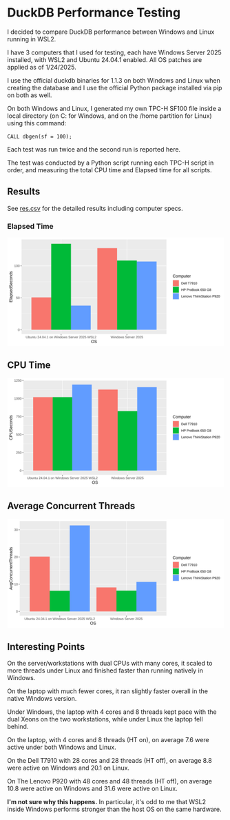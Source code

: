# DuckDB Performance Testing

I decided to compare DuckDB performance between Windows and Linux running in WSL2.

I have 3 computers that I used for testing, each have Windows Server 2025 installed, with WSL2 and Ubuntu 24.04.1 enabled. All OS patches are applied as of 1/24/2025.

I use the official duckdb binaries for 1.1.3 on both Windows and Linux when creating the database and I use the official Python package installed via pip on both as well.

On both Windows and Linux, I generated my own TPC-H SF100 file inside a local directory (on C: for Windows, and on the /home partition for Linux) using this command:

    CALL dbgen(sf = 100);

Each test was run twice and the second run is reported here.

The test was conducted by a Python script running each TPC-H script in order, and measuring the total CPU time and Elapsed time for all scripts.

## Results

See [res.csv](res.csv) for the detailed results including computer specs.

### Elapsed Time

<img src="elapsed.svg">

## CPU Time

<img src="cpu.svg">

## Average Concurrent Threads

<img src="concurrent.svg">

## Interesting Points

On the server/workstations with dual CPUs with many cores, it scaled to more threads under Linux and finished faster than running natively in Windows.

On the laptop with much fewer cores, it ran slightly faster overall in the native Windows version.

Under Windows, the laptop with 4 cores and 8 threads kept pace with the dual Xeons on the two workstations, while under Linux the laptop fell behind.

On the laptop, with 4 cores and 8 threads (HT on), on average 7.6 were active under both Windows and Linux.

On the Dell T7910 with 28 cores and 28 threads (HT off), on average 8.8 were active on Windows and 20.1 on Linux.

On The Lenovo P920 with 48 cores and 48 threads (HT off), on average 10.8 were active on Windows and 31.6 were active on Linux.

**I'm not sure why this happens.** In particular, it's odd to me that WSL2 inside Windows performs stronger than the host OS on the same hardware.
